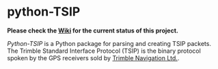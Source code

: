 python-TSIP
===========

**Please check the [Wiki](https://github.com/mjuenema/python-TSIP/wiki/Current-Status) for the current status of this project.**

*Python-TSIP* is a Python package for parsing and creating TSIP 
packets. The Trimble Standard Interface Protocol (TSIP) is
the binary protocol spoken by the GPS receivers sold by 
[Trimble Navigation Ltd.](http://www.trimble.com).

